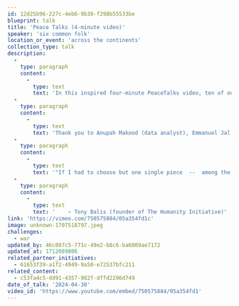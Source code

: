 ```yaml
---
id: 12d25b96-227c-4eb6-9b38-f298b55533be
blueprint: talk
title: 'Peace Talks (4-minute video)'
speaker: 'six common folk'
location_or_event: 'across the continents'
collection_type: talk
description:
  -
    type: paragraph
    content:
      -
        type: text
        text: 'In this inspired four-minute PeaceTalks video, ten of our fellow riders on Earth call for a world of peace with clarity and respect.  '
  -
    type: paragraph
    content:
      -
        type: text
        text: 'Thank you to Anupah Makood (data analyst), Emmanuel Jal (recording artist and actor), Greg Boyle (social entrepreneur), Estelle Baroung Hughes (educational leader and artist), Lionel Aeschlimann (finance CEO), Aya Mohammed Abdullah (refugee advocate), Diwele Molale Lubi (artistic director and choreographer), Hyung Joon Won (musician and concertmaster), Jihyo Kim (violinist), and Noam Shuster (comedian).'
  -
    type: paragraph
    content:
      -
        type: text
        text: '"If I had to choose but one single piece  --  among the hundreds on this site  --  to encapsulate THI''s mission, it might well be this video..."'
  -
    type: paragraph
    content:
      -
        type: text
        text: '    ~ Tony Balis (founder of The Humanity Initiative)'
link: 'https://vimeo.com/750575884/05a354fd1c'
image: unknown-1707518797.jpeg
challenges:
  - war
updated_by: 46c097c5-771c-49e2-b8c6-ba6009ae7172
updated_at: 1712089806
related_partner_initiatives:
  - 61653f39-a1f2-4949-9a50-e72537bfc211
related_content:
  - c53fa4c5-dd91-4357-982f-dffd2296d749
date_of_talk: '2024-04-30'
video_id: 'https://www.youtube.com/embed/750575884/05a354fd1'
---
```

